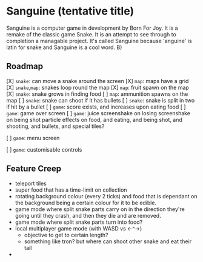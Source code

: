 # Sanguine (tentative title)

Sanguine is a computer game in development by Born For Joy.
It is a remake of the classic game Snake. 
It is an attempt to see through to completion a managable project.
It's called Sanguine because 'anguine' is latin for snake and Sanguine is a cool
word. B)

## Roadmap

[X] `snake`: 
    can move a snake around the screen
[X] `map`: 
    maps have a grid
[X] `snake`,`map`: 
    snakes loop round the map
[X] `map`:
    fruit spawn on the map
[X] `snake`:
    snake grows in finding food
[ ] `map`:
    ammunition spawns on the map
[ ] `snake`:
    snake can shoot if it has bullets
[ ] `snake`:
    snake is split in two if hit by a bullet
[ ] `game`:
    score exists, and increases upon eating food
[ ] `game`:
    game over screen
[ ] `game`:
    juice
        screenshake on losing
        screenshake on being shot
        particle effects on food, and eating, and being shot, and shooting, and
        bullets, and special tiles?

[ ] `game`:
    menu screen

[ ] `game`:
    customisable controls


## Feature Creep

  * teleport tiles
  * super food that has a time-limit on collection 
  * rotating background colour (every 2 ticks) and food that is dependant on 
    the background being a certain colour for it to be edible.
  * game mode where split snake parts carry on in the direction they're going 
    until they crash, and then they die and are removed.
  * game mode where split snake parts turn into food?
  * local multiplayer game mode (with WASD vs <-^->)
      - objective to get to certain length?
      - something like tron? but where can shoot other snake and eat their tail
  * 
